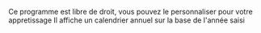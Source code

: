 Ce programme est libre de droit, vous pouvez le personnaliser pour votre appretissage
Il affiche un calendrier annuel sur la base de l'année saisi
